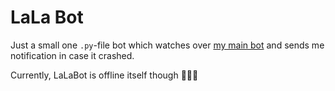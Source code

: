 # LaLa Bot

Just a small one `.py`-file bot which watches over [my main bot](https://github.com/Aluerie/AluBot)
and sends me notification in case it crashed.

Currently, LaLaBot is offline itself though 🤔🤔🤔
